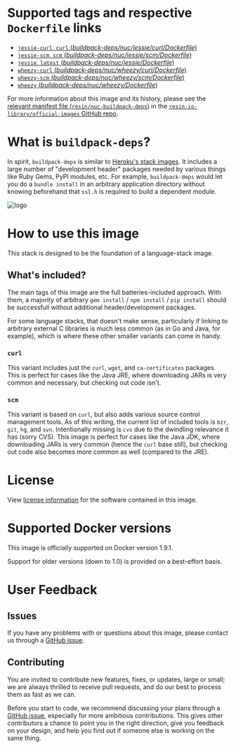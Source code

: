 # Supported tags and respective `Dockerfile` links

-	[`jessie-curl`, `curl` (*buildpack-deps/nuc/jessie/curl/Dockerfile*)](https://github.com/resin-io-library/base-images/blob/006a367b75f2b8b6f8df2146a116df1ee624514c/buildpack-deps/nuc/jessie/curl/Dockerfile)
-	[`jessie-scm`, `scm` (*buildpack-deps/nuc/jessie/scm/Dockerfile*)](https://github.com/resin-io-library/base-images/blob/006a367b75f2b8b6f8df2146a116df1ee624514c/buildpack-deps/nuc/jessie/scm/Dockerfile)
-	[`jessie`, `latest` (*buildpack-deps/nuc/jessie/Dockerfile*)](https://github.com/resin-io-library/base-images/blob/006a367b75f2b8b6f8df2146a116df1ee624514c/buildpack-deps/nuc/jessie/Dockerfile)
-	[`wheezy-curl` (*buildpack-deps/nuc/wheezy/curl/Dockerfile*)](https://github.com/resin-io-library/base-images/blob/006a367b75f2b8b6f8df2146a116df1ee624514c/buildpack-deps/nuc/wheezy/curl/Dockerfile)
-	[`wheezy-scm` (*buildpack-deps/nuc/wheezy/scm/Dockerfile*)](https://github.com/resin-io-library/base-images/blob/006a367b75f2b8b6f8df2146a116df1ee624514c/buildpack-deps/nuc/wheezy/scm/Dockerfile)
-	[`wheezy` (*buildpack-deps/nuc/wheezy/Dockerfile*)](https://github.com/resin-io-library/base-images/blob/006a367b75f2b8b6f8df2146a116df1ee624514c/buildpack-deps/nuc/wheezy/Dockerfile)

For more information about this image and its history, please see the [relevant manifest file (`resin/nuc-buildpack-deps`)](https://github.com/resin-io-library/official-images/blob/master/library/nuc-buildpack-deps) in the [`resin-io-library/official-images` GitHub repo](https://github.com/resin-io-library/official-images).

# What is `buildpack-deps`?

In spirit, `buildpack-deps` is similar to [Heroku's stack images](https://github.com/heroku/stack-images/blob/master/bin/cedar.sh). It includes a large number of "development header" packages needed by various things like Ruby Gems, PyPI modules, etc. For example, `buildpack-deps` would let you do a `bundle install` in an arbitrary application directory without knowing beforehand that `ssl.h` is required to build a dependent module.

![logo](https://raw.githubusercontent.com/resin-io-library/docs/master/nuc-buildpack-deps/logo.png)

# How to use this image

This stack is designed to be the foundation of a language-stack image.

## What's included?

The main tags of this image are the full batteries-included approach. With them, a majority of arbitrary `gem install` / `npm install` / `pip install` should be successfull without additional header/development packages.

For some language stacks, that doesn't make sense, particularly if linking to arbitrary external C libraries is much less common (as in Go and Java, for example), which is where these other smaller variants can come in handy.

### `curl`

This variant includes just the `curl`, `wget`, and `ca-certificates` packages. This is perfect for cases like the Java JRE, where downloading JARs is very common and necessary, but checking out code isn't.

### `scm`

This variant is based on `curl`, but also adds various source control management tools. As of this writing, the current list of included tools is `bzr`, `git`, `hg`, and `svn`. Intentionally missing is `cvs` due to the dwindling relevance it has (sorry CVS). This image is perfect for cases like the Java JDK, where downloading JARs is very common (hence the `curl` base still), but checking out code also becomes more common as well (compared to the JRE).

# License

View [license information](https://www.debian.org/social_contract#guidelines) for the software contained in this image.

# Supported Docker versions

This image is officially supported on Docker version 1.9.1.

Support for older versions (down to 1.0) is provided on a best-effort basis.

# User Feedback

## Issues

If you have any problems with or questions about this image, please contact us through a [GitHub issue](https://github.com/resin-io-library/base-images/issues).

## Contributing

You are invited to contribute new features, fixes, or updates, large or small; we are always thrilled to receive pull requests, and do our best to process them as fast as we can.

Before you start to code, we recommend discussing your plans through a [GitHub issue](https://github.com/resin-io-library/base-images/issues), especially for more ambitious contributions. This gives other contributors a chance to point you in the right direction, give you feedback on your design, and help you find out if someone else is working on the same thing.
